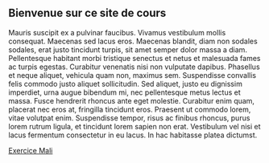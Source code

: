 ## Bienvenue sur ce site de cours

Mauris suscipit ex a pulvinar faucibus. Vivamus vestibulum mollis consequat. Maecenas sed lacus eros. Maecenas blandit, diam non sodales sodales, erat justo tincidunt turpis, sit amet semper dolor massa a diam. Pellentesque habitant morbi tristique senectus et netus et malesuada fames ac turpis egestas. Curabitur venenatis nisi non vulputate dapibus. Phasellus et neque aliquet, vehicula quam non, maximus sem. Suspendisse convallis felis commodo justo aliquet sollicitudin. Sed aliquet, justo eu dignissim imperdiet, urna augue bibendum mi, nec pellentesque metus lectus et massa. Fusce hendrerit rhoncus ante eget molestie. Curabitur enim quam, placerat nec eros at, fringilla tincidunt eros. Praesent ut commodo lorem, vitae volutpat enim. Suspendisse tempor, risus ac finibus rhoncus, purus lorem rutrum ligula, et tincidunt lorem sapien non erat. Vestibulum vel nisi et lacus fermentum consectetur in eu lacus. In hac habitasse platea dictumst.


[Exercice Mali](https://teacherferrare.github.io/cours/mali)
